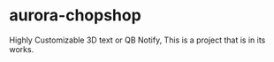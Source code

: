 # aurora-chopshop
Highly Customizable 3D text or QB Notify, This is a project that is in its works.
